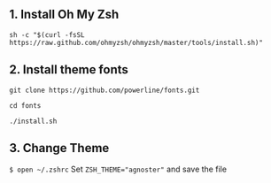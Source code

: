
## 1. Install Oh My Zsh
`sh -c "$(curl -fsSL https://raw.github.com/ohmyzsh/ohmyzsh/master/tools/install.sh)"`

## 2. Install theme fonts
`git clone https://github.com/powerline/fonts.git`

`cd fonts`

`./install.sh`

## 3. Change Theme
`$ open ~/.zshrc`
Set `ZSH_THEME="agnoster"` and save the file
